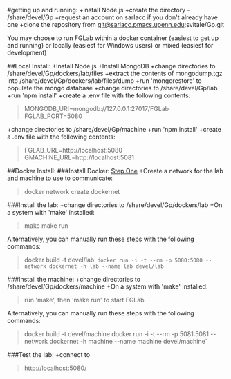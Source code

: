 
#getting up and running:
+install Node.js
+create the directory - /share/devel/Gp
+request an account on sarlacc if you don't already have one
+clone the repository from  git@sarlacc.pmacs.upenn.edu:svitale/Gp.git 

You may choose to run FGLab within a docker container (easiest to get up and running) or locally (easiest for Windows users) or mixed (easiest for development)

##Local Install:
+Install Node.js
+Install MongoDB
+change directories to /share/devel/Gp/dockers/lab/files
+extract the contents of mongodump.tgz into /share/devel/Gp/dockers/lab/files/dump
+run 'mongorestore' to populate the mongo database
+change directories to /share/devel/Gp/lab
+run 'npm install'
+create a .env file with the following contents:

>MONGODB_URI=mongodb://127.0.0.1:27017/FGLab
>FGLAB_PORT=5080

+change directories to /share/devel/Gp/machine
+run 'npm install'
+create a .env file with the following contents:

>FGLAB_URL=http://localhost:5080
>GMACHINE_URL=http://localhost:5081



##Docker Install:
###Install Docker:
[Step One](https://docs.docker.com/engine/getstarted/step_one/)
+Create a network for the lab and machine to use to communicate:
>docker network create dockernet


###Install the lab:
+change directories to /share/devel/Gp/dockers/lab
+On a system with 'make' installed:
>make
>make run

Alternatively, you can manually run these steps with the following commands:

>docker build -t devel/lab`
>docker run -i -t --rm -p 5080:5080 --network dockernet -h lab --name lab devel/lab`


        
###Install the machine: 
+change directories to /share/devel/Gp/dockers/machine
+On a system with 'make' installed:
>run 'make', then 'make run' to start FGLab

Alternatively, you can manually run these steps with the following commands:
>docker build -t devel/machine
>docker run -i -t --rm -p 5081:5081 --network dockernet -h machine --name machine devel/machine`


###Test the lab:
+connect to 
>http://localhost:5080/

